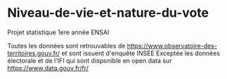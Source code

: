 # Niveau-de-vie-et-nature-du-vote
Projet statistique 1ere année ENSAI


Toutes les données sont retrouvables de https://www.observatoire-des-territoires.gouv.fr/ et sont issuent d'enquête INSEE
Exceptée les données électorale et de l'IFI qui sont disponible en open data sur https://www.data.gouv.fr/fr/
